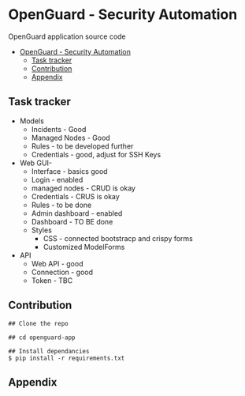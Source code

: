 # OpenGuard - Security Automation

OpenGuard application source code

- [OpenGuard - Security Automation](#openguard---security-automation)
  - [Task tracker](#task-tracker)
  - [Contribution](#contribution)
  - [Appendix](#appendix)

## Task tracker

- Models
  - Incidents - Good
  - Managed Nodes - Good
  - Rules - to be developed further
  - Credentials - good, adjust for SSH Keys
- Web GUI-
  - Interface - basics good
  - Login - enabled
  - managed nodes - CRUD is okay
  - Credentials - CRUS is okay
  - Rules - to be done
  - Admin dashboard - enabled
  - Dashboard - TO BE done
  - Styles
    - CSS - connected bootstracp and crispy forms
    - Customized ModelForms
- API
  - Web API - good
  - Connection - good
  - Token - TBC

## Contribution

```shell
## Clone the repo

## cd openguard-app

## Install dependancies
$ pip install -r requirements.txt

```



## Appendix